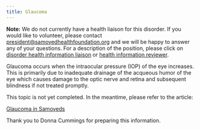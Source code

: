 ```yaml
---
title: Glaucoma
---
```

**Note:** We do not currently have a health liaison for this disorder. If you would like to volunteer, please contact [president@samoyedhealthfoundation.org](mailto:president@samoyedhealthfoundation.org?subject=Questions%20about%20becoming%20a%20Health%20Information%20Liaison%20or%20Reviewer) and we will be happy to answer any of your questions. For a description of the position, please click on [disorder health information liaison](https://www.samoyedhealthfoundation.org/become-a-health-information-liaison) or [health information reviewer](https://www.samoyedhealthfoundation.org/become-a-health-information-reviewer).

Glaucoma occurs when the intraocular pressure (IOP) of the eye increases. This is primarily due to inadequate drainage of the acqueous humor of the eye which causes damage to the optic nerve and retina and subsequent blindness if not treated promptly.

This topic is not yet completed.  In the meantime, please refer to the article:

[Glaucoma in Samoyeds](<https://www.samoyedhealthfoundation.org/diseases/ diseases/glaucoma-in-samoyeds-article>)

Thank you to Donna Cummings for preparing this information.
